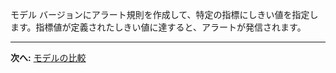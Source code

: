 モデル バージョンにアラート規則を作成して、特定の指標にしきい値を指定します。指標値が定義されたしきい値に達すると、アラートが発信されます。

---

**次へ:** [モデルの比較](nbx1732650777635.md)

